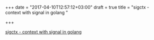 +++
date = "2017-04-10T12:57:12+03:00"
draft = true
title = "sigctx - context with signal in golang "

+++

<p><a href="https://t.co/JnZg5XDpfq">sigctx - context with signal in golang </a></p>